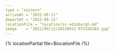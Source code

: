 ```yaml
---
type = "sojourn"
arriveAt = "2022-09-11"
departAt = "2022-09-12"
locationFile = "location/sc-edinburgh.md"
image    = "2022/09/12/20220912-071326283.jpg"
---
```


{% locationPartial file=$locationFile /%} 
